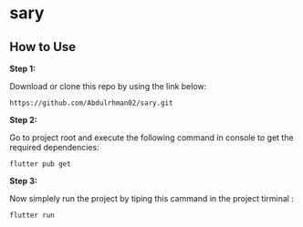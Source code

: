 # sary


## How to Use 

**Step 1:**

Download or clone this repo by using the link below:

```
https://github.com/Abdulrhman02/sary.git
```

**Step 2:**

Go to project root and execute the following command in console to get the required dependencies: 

```
flutter pub get 
```

**Step 3:**

Now simplely run the project by tiping this cammand in the project tirminal :

```
flutter run
```


